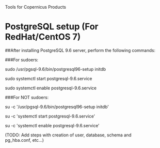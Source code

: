 Tools for Copernicus Products


# PostgreSQL setup (For RedHat/CentOS 7)

##After installing PostgreSQL 9.6 server, perform the following commands:

###For sudoers:

sudo /usr/pgsql-9.6/bin/postgresql96-setup initdb

sudo systemctl start postgresql-9.6.service

sudo systemctl enable postgresql-9.6.service

###For NOT sudoers:

su -c '/usr/pgsql-9.6/bin/postgresql96-setup initdb'

su -c 'systemctl start postgresql-9.6.service'

su -c 'systemctl enable postgresql-9.6.service'

(TODO: Add steps with creation of user, database, schema and pg_hba.conf, etc...)